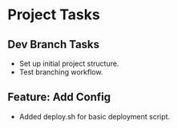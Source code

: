 # Project Tasks

## Dev Branch Tasks
- Set up initial project structure.
- Test branching workflow.
## Feature: Add Config
- Added deploy.sh for basic deployment script.